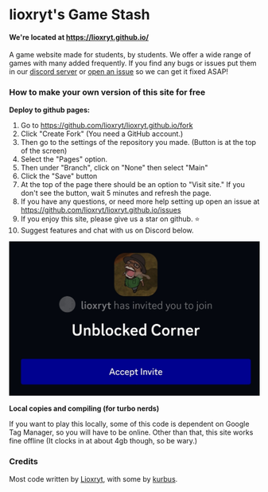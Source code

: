 # lioxryt's Game Stash


#### We're located at https://lioxryt.github.io/

A game website made for students, by students. We offer a wide range of games with many added frequently. If you find any bugs or issues put them in our [discord server](https://discord.gg/Qf5wmbGzk9) or [open an issue](https://github.com/lioxryt/lioxryt.github.io/issues) so we can get it fixed ASAP!

### How to make your own version of this site for free

**Deploy to github pages:**

1. Go to https://github.com/lioxryt/lioxryt.github.io/fork
2. Click "Create Fork" (You need a GitHub account.)
3. Then go to the settings of the repository you made. (Button is at the top of the screen)
4. Select the "Pages" option.
5. Then under "Branch", click on "None" then select "Main"
6. Click the "Save" button
7. At the top of the page there should be an option to "Visit site." If you don't see the button, wait 5 minutes and refresh the page.
8. If you have any questions, or need more help setting up open an issue at https://github.com/lioxryt/lioxryt.github.io/issues
9. If you enjoy this site, please give us a star on github. ⭐
10. Suggest features and chat with us on Discord below.

[![Join us on Discord](/img/inv.jpg)](https://discord.gg/Qf5wmbGzk9)



**Local copies and compiling (for turbo nerds)**

If you want to play this locally, some of this code is dependent on Google Tag Manager, so you will have to be online. Other than that, this site works fine offline (It clocks in at about 4gb though, so be wary.)

### Credits

Most code written by [Lioxryt](https://github.com/lioxryt), with some by [kurbus](https://github.com/kurbus).
